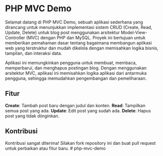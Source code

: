 # PHP MVC Demo

Selamat datang di PHP MVC Demo, sebuah aplikasi sederhana yang dirancang untuk menunjukkan implementasi sistem CRUD (Create, Read, Update, Delete) untuk blog post menggunakan arsitektur Model-View-Controller (MVC) dengan PHP dan MySQL. Proyek ini bertujuan untuk memberikan pemahaman dasar tentang bagaimana membangun aplikasi web yang terstruktur dan mudah dikelola dengan memisahkan logika bisnis, tampilan, dan interaksi data.

Aplikasi ini memungkinkan pengguna untuk membuat, membaca, memperbarui, dan menghapus postingan blog. Dengan menggunakan arsitektur MVC, aplikasi ini memisahkan logika aplikasi dari antarmuka pengguna, sehingga memudahkan pengembangan dan pemeliharaan.


## Fitur

**Create**: Tambah post baru dengan judul dan konten.
**Read**: Tampilkan semua post yang ada.
**Update**: Edit post yang sudah ada.
**Delete**: Hapus post yang tidak diinginkan.

## Kontribusi

Kontribusi sangat diterima! Silakan fork repository ini dan buat pull request untuk perbaikan atau fitur baru.
#   p h p - m v c - d e m o 
 
 
